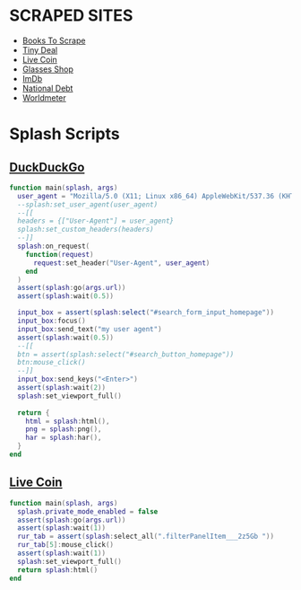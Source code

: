 
# SCRAPED SITES
- [Books To Scrape](http://books.toscrape.com/)
- [Tiny Deal](https://web.archive.org/web/20190225123327/https://www.tinydeal.com/specials.html/)
- [Live Coin](https://web.archive.org/web/20200116052415/https://www.livecoin.net/en/)
- [Glasses Shop](https://www.glassesshop.com/bestsellers/)
- [ImDb](https://www.imdb.com/chart/top/?ref_=nv_mv_250)
- [National Debt](https://worldpopulationreview.com/countries/countries-by-national-debt/)
- [Worldmeter](https://www.worldometers.info/world-population/population-by-country/)

# Splash Scripts

## [DuckDuckGo](https://duckduckgo.com)
````lua
function main(splash, args)
  user_agent = "Mozilla/5.0 (X11; Linux x86_64) AppleWebKit/537.36 (KHTML, like Gecko) Chrome/89.0.4389.114 Safari/537.36"
  --splash:set_user_agent(user_agent)
  --[[
  headers = {["User-Agent"] = user_agent}
  splash:set_custom_headers(headers)
  --]]
  splash:on_request(
    function(request)
      request:set_header("User-Agent", user_agent)
    end
  )  
  assert(splash:go(args.url))
  assert(splash:wait(0.5))

  input_box = assert(splash:select("#search_form_input_homepage"))
  input_box:focus()
  input_box:send_text("my user agent")
  assert(splash:wait(0.5))
  --[[
  btn = assert(splash:select("#search_button_homepage"))
  btn:mouse_click()
  --]]
  input_box:send_keys("<Enter>")
  assert(splash:wait(2))
  splash:set_viewport_full()
  
  return {
    html = splash:html(),
    png = splash:png(),
    har = splash:har(),
  }
end
````

## [Live Coin](https://web.archive.org/web/20200116052415/https://www.livecoin.net/en/)
````lua
function main(splash, args)
  splash.private_mode_enabled = false
  assert(splash:go(args.url))
  assert(splash:wait(1))
  rur_tab = assert(splash:select_all(".filterPanelItem___2z5Gb "))
  rur_tab[5]:mouse_click()
  assert(splash:wait(1))
  splash:set_viewport_full()
  return splash:html()
end
````

